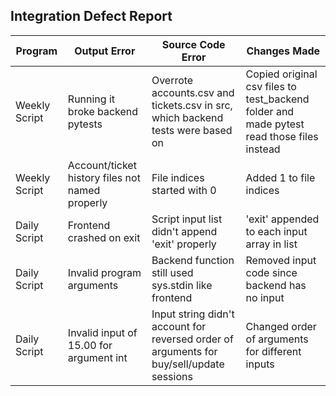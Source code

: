 ## Integration Defect Report
| Program | Output Error | Source Code Error | Changes Made |
|---------|--------------|-------------------|--------------|
| Weekly Script | Running it broke backend pytests | Overrote accounts.csv and tickets.csv in src, which backend tests were based on | Copied original csv files to test_backend folder and made pytest read those files instead |
| Weekly Script | Account/ticket history files not named properly | File indices started with 0 | Added 1 to file indices |
| Daily Script | Frontend crashed on exit | Script input list didn't append 'exit' properly | 'exit' appended to each input array in list |
| Daily Script | Invalid program arguments | Backend function still used sys.stdin like frontend | Removed input code since backend has no input |
| Daily Script | Invalid input of 15.00 for argument int | Input string didn't account for reversed order of arguments for buy/sell/update sessions | Changed order of arguments for different inputs |